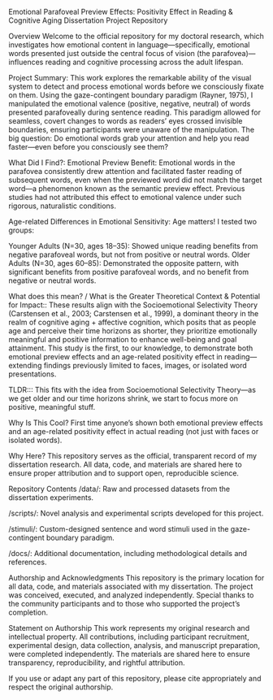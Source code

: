 
Emotional Parafoveal Preview Effects: Positivity Effect in Reading & Cognitive Aging
Dissertation Project Repository

Overview
Welcome to the official repository for my doctoral research, which investigates how emotional content in language—specifically, emotional words presented just outside the central focus of vision (the parafovea)—influences reading and cognitive processing across the adult lifespan.

Project Summary:
This work explores the remarkable ability of the visual system to detect and process emotional words before we consciously fixate on them. Using the gaze-contingent boundary paradigm (Rayner, 1975), I manipulated the emotional valence (positive, negative, neutral) of words presented parafoveally during sentence reading. This paradigm allowed for seamless, covert changes to words as readers’ eyes crossed invisible boundaries, ensuring participants were unaware of the manipulation. The big question: Do emotional words grab your attention and help you read faster—even before you consciously see them?

What Did I Find?:
Emotional Preview Benefit: Emotional words in the parafovea consistently drew attention and facilitated faster reading of subsequent words, even when the previewed word did not match the target word—a phenomenon known as the semantic preview effect. Previous studies had not attributed this effect to emotional valence under such rigorous, naturalistic conditions.

Age-related Differences in Emotional Sensitivity: Age matters! I tested two groups:

Younger Adults (N=30, ages 18–35): Showed unique reading benefits from negative parafoveal words, but not from positive or neutral words.
Older Adults (N=30, ages 60–85): Demonstrated the opposite pattern, with significant benefits from positive parafoveal words, and no benefit from negative or neutral words.

What does this mean? / What is the Greater Theoretical Context & Potential for Impact::
These results align with the Socioemotional Selectivity Theory (Carstensen et al., 2003; Carstensen et al., 1999), a dominant theory in the realm of cognitive aging + affective cognition, which posits that as people age and perceive their time horizons as shorter, they prioritize emotionally meaningful and positive information to enhance well-being and goal attainment. This study is the first, to our knowledge, to demonstrate both emotional preview effects and an age-related positivity effect in reading—extending findings previously limited to faces, images, or isolated word presentations.

TLDR::: This fits with the idea from Socioemotional Selectivity Theory—as we get older and our time horizons shrink, we start to focus more on positive, meaningful stuff.

Why Is This Cool?
First time anyone’s shown both emotional preview effects and an age-related positivity effect in actual reading (not just with faces or isolated words).

Why Here?
This repository serves as the official, transparent record of my dissertation research. All data, code, and materials are shared here to ensure proper attribution and to support open, reproducible science.

Repository Contents
/data/: Raw and processed datasets from the dissertation experiments.

/scripts/: Novel analysis and experimental scripts developed for this project.

/stimuli/: Custom-designed sentence and word stimuli used in the gaze-contingent boundary paradigm.

/docs/: Additional documentation, including methodological details and references.

Authorship and Acknowledgments
This repository is the primary location for all data, code, and materials associated with my dissertation. The project was conceived, executed, and analyzed independently. Special thanks to the community participants and to those who supported the project’s completion.

Statement on Authorship
This work represents my original research and intellectual property. All contributions, including participant recruitment, experimental design, data collection, analysis, and manuscript preparation, were completed independently. The materials are shared here to ensure transparency, reproducibility, and rightful attribution.

If you use or adapt any part of this repository, please cite appropriately and respect the original authorship.
